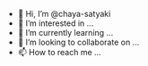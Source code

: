 - 👋 Hi, I’m @chaya-satyaki
- 👀 I’m interested in ...
- 🌱 I’m currently learning ...
- 💞️ I’m looking to collaborate on ...
- 📫 How to reach me ...

<!---
chaya-satyaki/chaya-satyaki is a ✨ special ✨ repository because its `README.md` (this file) appears on your GitHub profile.
You can click the Preview link to take a look at your changes.
--->
